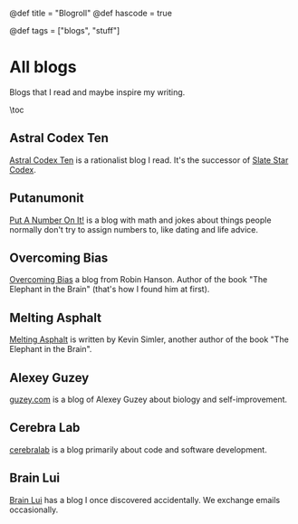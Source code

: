 @def title = "Blogroll"
@def hascode = true

@def tags = ["blogs", "stuff"]

# All blogs

Blogs that I read and maybe inspire my writing.

\toc

## Astral Codex Ten

[Astral Codex Ten](https://astralcodexten.substack.com/) is a rationalist blog I read. It's the successor of [Slate Star Codex](https://slatestarcodex.com/).

## Putanumonit

[Put A Number On It!](https://putanumonit.com/) is a blog with math and jokes about things people normally don't try to assign numbers to, like dating and life advice.

## Overcoming Bias

[Overcoming Bias](overcomingbias.com) a blog from Robin Hanson. Author of the book "The Elephant in the Brain" (that's how I found him at first).

## Melting Asphalt

[Melting Asphalt](https://meltingasphalt.com/) is written by Kevin Simler, another author of the book "The Elephant in the Brain".

## Alexey Guzey

[guzey.com](https://guzey.com/) is a blog of Alexey Guzey about biology and self-improvement.

## Cerebra Lab

[cerebralab](cerebralab.com) is a blog primarily about code and software development.

## Brain Lui

[Brain Lui](https://brianlui.dog/) has a blog I once discovered accidentally. We exchange emails occasionally.






